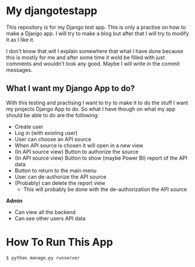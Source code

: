 # My djangotestapp

This repository is for my Django test app. This is only a practise on how to make a Django app. I will try to make a 
blog but after that I will try to modify it as I like it.

I don't know that will I explain somewhere that what I have done because this is mostly for me and after some time it
 wold be filled with just comments and wouldn't look any good. Maybe I will write in the commit messages.

What I want my Django App to do?
---
With this testing and practising I want to try to make it to do the stuff I want my projects Django App to do. So 
what I have though on what my app should be able to do are the following:

* Create user
* Log in (with existing user)
* User can choose an API source
* When API source is chosen it will open in a new view
* (In API source view) Button to authorize the source
* (In API source view) Button to show (maybe Power BI) report of the API data
* Button to return to the main menu
* User can de-authorize the API source
* (Probably) can delete the report view
    * This will probably be done with the de-authorization the API source

**Admin**
* Can view all the backend
* Can see other users API data

# How To Run This App
    $ python manage.py runserver